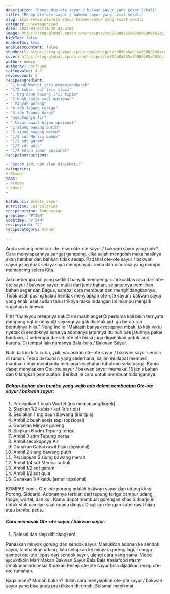 ```yaml
---
description: "Resep Ote-ote sayur / bakwan sayur yang Lezat Sekali"
title: "Resep Ote-ote sayur / bakwan sayur yang Lezat Sekali"
slug: 1525-resep-ote-ote-sayur-bakwan-sayur-yang-lezat-sekali
category: Uncategorized
date: 2022-04-24T11:48:41.578Z
image: https://img-global.cpcdn.com/recipes/ce096a0a835a9008/680x482cq70/ote-ote-sayur-bakwan-sayur-foto-resep-utama.jpg
hideToc: false
enableToc: true
enableTocContent: false
thumbnail: https://img-global.cpcdn.com/recipes/ce096a0a835a9008/680x482cq70/ote-ote-sayur-bakwan-sayur-foto-resep-utama.jpg
cover: https://img-global.cpcdn.com/recipes/ce096a0a835a9008/680x482cq70/ote-ote-sayur-bakwan-sayur-foto-resep-utama.jpg
author: Admin
authorAv: notfound
ratingvalue: 4.2
reviewcount: 5
recipeingredient:
- "1 buah Wortel iris memanjangkorek"
- "1/2 kubis  kol iris tipis"
- "1 btg daun bawang iris tipis"
- "2 buah sosis sapi opsional"
- " Minyak goreng"
- "6 sdm Tepung terigu"
- "3 sdm Tepung beras"
- "secukupnya Air"
- " Cabai rawit hijau opsional"
- "2 siung bawang putih"
- "5 siung bawang merah"
- "1/4 sdt Merica bubuk"
- "1/2 sdt garam"
- "1/2 sdt gula"
- "1/4 kaldu jamur opsional"
recipeinstructions:

- "Sudah jadi dan siap dinikmati!"
categories:
- Resep
tags:
- oteote
- sayur
- 

katakunci: oteote sayur  
nutrition: 161 calories
recipecuisine: Indonesian
preptime: "PT36M"
cooktime: "PT54M"
recipeyield: "2"
recipecategory: Dinner

---
```





Anda sedang mencari ide resep ote-ote sayur / bakwan sayur yang unik? Cara menyiapkannya sangat gampang. Jika salah mengolah maka hasilnya akan hambar dan bahkan tidak sedap. Padahal ote-ote sayur / bakwan sayur yang enak selayaknya mempunyai aroma dan cita rasa yang mampu memancing selera Kita.





Ada beberapa hal yang sedikit banyak mempengaruhi kualitas rasa dari ote-ote sayur / bakwan sayur, mulai dari jenis bahan, selanjutnya pemilihan bahan segar dan Bagus, sampai cara membuat dan menghidangkannya. Tidak usah pusing kalau hendak menyiapkan ote-ote sayur / bakwan sayur yang enak,      asal sudah tahu triknya maka hidangan ini mampu menjadi suguhan istimewa.














Fitri &#34;thankyou resepnya kak😍 ini masih anget😋 pertama kali bikin ternyata gampang bgt bikinnya😅 sayangnya gak dicetak jadi ga beraturan bentuknya hiks.&#34; Neng Inciie &#34;Makasih banyak resepnya mbak, tp kok wktu nyetak di sendoknya lama ya adonanya jatuhnya itu pun pas jatuhnya pakai bantuan. Dibeberapa daerah ote ote biasa juga digunakan untuk lauk karena. Di tempat lain namanya Bala-bala / Bakwan Sayur.






Nah, kali ini kita coba, yuk, variasikan ote-ote sayur / bakwan sayur sendiri di rumah. Tetap berbahan yang sederhana, sajian ini dapat memberi manfaat untuk membantu menjaga kesehatan tubuhmu sekeluarga. Kamu dapat menyiapkan Ote-ote sayur / bakwan sayur memakai 15 jenis bahan dan 0 langkah pembuatan. Berikut ini cara untuk membuat hidangannya.

<!--inarticleads1-->

##### Bahan-bahan dan bumbu yang wajib ada dalam pembuatan Ote-ote sayur / bakwan sayur:

1. Persiapkan 1 buah Wortel (iris memanjang/korek)
1. Siapkan 1/2 kubis / kol (iris tipis)
1. Sediakan 1 btg daun bawang (iris tipis)
1. Ambil 2 buah sosis sapi (opsional)
1. Gunakan  Minyak goreng
1. Siapkan 6 sdm Tepung terigu
1. Ambil 3 sdm Tepung beras
1. Ambil secukupnya Air
1. Gunakan  Cabai rawit hijau (opsional)
1. Ambil 2 siung bawang putih
1. Persiapkan 5 siung bawang merah
1. Ambil 1/4 sdt Merica bubuk
1. Ambil 1/2 sdt garam
1. Ambil 1/2 sdt gula
1. Gunakan 1/4 kaldu jamur (opsional)


KOMPAS.com - Ote-ote porong adalah bakwan sayur dan udang khas Porong, Sidoarjo. Adonannya terbuat dari tepung terigu campur udang, taoge, wortel, dan kol. Kamu dapat membuat gorengan khas Sidoarjo ini untuk stok camilan saat cuaca dingin. Disajikan dengan cabe rawit hijau atau bumbu petis.. 

<!--inarticleads2-->

##### Cara memasak Ote-ote sayur / bakwan sayur:


1. Selesai dan siap dihidangkan!

Panaskan minyak goreng dan sendok sayur. Masukkan adonan ke sendok sayur, tambahkan udang, lalu celupkan ke minyak goreng lagi. Tunggu sampai ote-ote lepas dari sendok sayur, ulangi cara yang sama. Video @cukitkoin Mari Makan Bakwan Sayur Bala Bala #asiafood #asmr #makananindonesia #makan Resep ote-ote sayur bisa dijadikan resep ote-ote rumahan. 

Bagaimana? Mudah bukan? Itulah cara menyiapkan ote-ote sayur / bakwan sayur yang bisa anda praktikkan di rumah. Selamat menikmati

